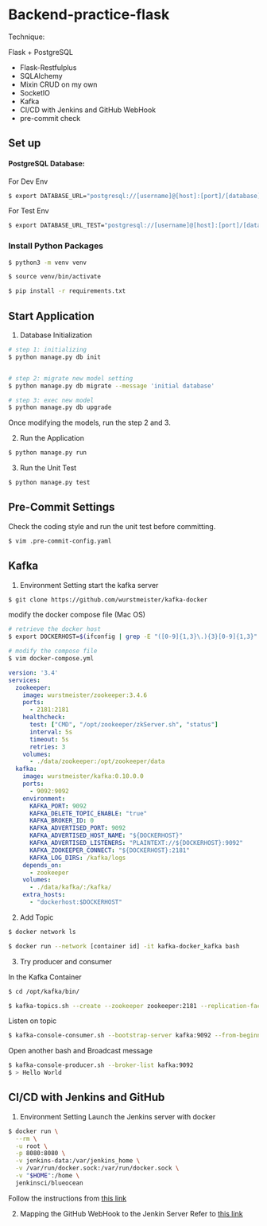 # Backend-practice-flask

Technique:

Flask + PostgreSQL

- Flask-Restfulplus
- SQLAlchemy
- Mixin CRUD on my own
- SocketIO
- Kafka
- CI/CD with Jenkins and GitHub WebHook
- pre-commit check


## Set up

#### PostgreSQL Database:

For Dev Env
```bash
$ export DATABASE_URL="postgresql://[username]@[host]:[port]/[database]"
```

For Test Env
```bash
$ export DATABASE_URL_TEST="postgresql://[username]@[host]:[port]/[database]"
```

### Install Python Packages
```bash
$ python3 -m venv venv

$ source venv/bin/activate

$ pip install -r requirements.txt
```

## Start Application


1. Database Initialization

```bash
# step 1: initializing
$ python manage.py db init


# step 2: migrate new model setting
$ python manage.py db migrate --message 'initial database'

# step 3: exec new model
$ python manage.py db upgrade
```
Once modifying the models, run the step 2 and 3.

2. Run the Application
```bash
$ python manage.py run
```

3. Run the Unit Test
```bash
$ python manage.py test
```

## Pre-Commit Settings
Check the coding style and run the unit test before committing.
```bash
$ vim .pre-commit-config.yaml
```

## Kafka

1. Environment Setting
start the kafka server
```bash
$ git clone https://github.com/wurstmeister/kafka-docker
```

modify the docker compose file (Mac OS)
```bash
# retrieve the docker host
$ export DOCKERHOST=$(ifconfig | grep -E "([0-9]{1,3}\.){3}[0-9]{1,3}" | grep -v 127.0.0.1 | awk '{ print $2 }' | cut -f2 -d: | head -n1)

# modify the compose file
$ vim docker-compose.yml
```

```yml
version: '3.4'
services:
  zookeeper:
    image: wurstmeister/zookeeper:3.4.6
    ports:
      - 2181:2181
    healthcheck:
      test: ["CMD", "/opt/zookeeper/zkServer.sh", "status"]
      interval: 5s
      timeout: 5s
      retries: 3
    volumes:
      - ./data/zookeeper:/opt/zookeeper/data
  kafka:
    image: wurstmeister/kafka:0.10.0.0
    ports:
      - 9092:9092
    environment:
      KAFKA_PORT: 9092
      KAFKA_DELETE_TOPIC_ENABLE: "true"
      KAFKA_BROKER_ID: 0
      KAFKA_ADVERTISED_PORT: 9092
      KAFKA_ADVERTISED_HOST_NAME: "${DOCKERHOST}"
      KAFKA_ADVERTISED_LISTENERS: "PLAINTEXT://${DOCKERHOST}:9092"
      KAFKA_ZOOKEEPER_CONNECT: "${DOCKERHOST}:2181"
      KAFKA_LOG_DIRS: /kafka/logs
    depends_on:
      - zookeeper
    volumes:
      - ./data/kafka/:/kafka/
    extra_hosts:
      - "dockerhost:$DOCKERHOST"
```

2. Add Topic
```bash
$ docker network ls

$ docker run --network [container id] -it kafka-docker_kafka bash
```

3. Try producer and consumer

In the Kafka Container
```bash
$ cd /opt/kafka/bin/

$ kafka-topics.sh --create --zookeeper zookeeper:2181 --replication-factor 1 --partitions 1 --topic [topic name]
```

Listen on topic
```bash
$ kafka-console-consumer.sh --bootstrap-server kafka:9092 --from-beginning --topic [topic name]
```
Open another bash and Broadcast message
```bash
$ kafka-console-producer.sh --broker-list kafka:9092
$ > Hello World
```

## CI/CD with Jenkins and GitHub

1. Environment Setting
Launch the Jenkins server with docker
```bash
$ docker run \
  --rm \
  -u root \
  -p 8080:8080 \
  -v jenkins-data:/var/jenkins_home \
  -v /var/run/docker.sock:/var/run/docker.sock \
  -v "$HOME":/home \
  jenkinsci/blueocean
```

Follow the instructions from [this link](https://medium.com/@zoejoyuliao/%E7%94%A8-docker-%E5%AE%89%E8%A3%9D-ci-%E5%B7%A5%E5%85%B7-jenkins-347ffe630e40)


2. Mapping the GitHub WebHook to the Jenkin Server
Refer to [this link](https://medium.com/@zoejoyuliao/%E7%94%A8-docker-%E5%AE%89%E8%A3%9D-ci-%E5%B7%A5%E5%85%B7-jenkins-347ffe630e40)




